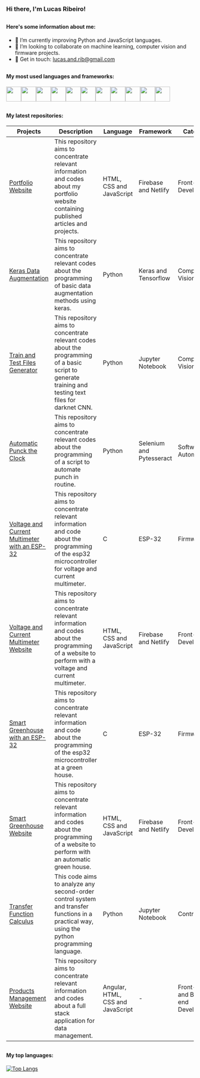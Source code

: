 ### Hi there, I'm Lucas Ribeiro!

##

#### Here's some information about me:

- 🌱 I’m currently improving Python and JavaScript languages.
- 📌 I’m looking to collaborate on machine learning, computer vision and firmware projects.
- 📧 Get in touch: lucas.and.rib@gmail.com

##

#### My most used languages and frameworks:

<div style="display: flex; flex-direction: row;">
    <img style="width: 40px; height: 40px;" src="https://cdn.jsdelivr.net/gh/devicons/devicon/icons/python/python-original.svg"/>
    <img style="width: 40px; height: 40px;" src="https://cdn.jsdelivr.net/gh/devicons/devicon/icons/tensorflow/tensorflow-original.svg"/>
    <img style="width: 40px; height: 40px;" src="https://cdn.jsdelivr.net/gh/devicons/devicon/icons/pytorch/pytorch-original.svg"/>
    <img style="width: 40px; height: 40px;" src="https://cdn.jsdelivr.net/gh/devicons/devicon/icons/c/c-original.svg"/>
    <img style="width: 40px; height: 40px;" src="https://cdn.jsdelivr.net/gh/devicons/devicon/icons/javascript/javascript-original.svg"/>
    <img style="width: 40px; height: 40px;" src="https://cdn.jsdelivr.net/gh/devicons/devicon/icons/html5/html5-original.svg"/>
    <img style="width: 40px; height: 40px;" src="https://cdn.jsdelivr.net/gh/devicons/devicon/icons/css3/css3-original.svg"/>
    <img style="width: 40px; height: 40px;" src="https://cdn.jsdelivr.net/gh/devicons/devicon/icons/postgresql/postgresql-original.svg"/>
    <img style="width: 40px; height: 40px;" src="https://cdn.jsdelivr.net/gh/devicons/devicon/icons/firebase/firebase-plain.svg"/>
    <img style="width: 40px; height: 40px;" src="https://cdn.jsdelivr.net/gh/devicons/devicon/icons/git/git-original.svg"/>
    <img style="width: 40px; height: 40px;" src="https://cdn.jsdelivr.net/gh/devicons/devicon/icons/bootstrap/bootstrap-original.svg"/>
</div>

##

#### My latest repositories:

| Projects                                                                                                          | Description                                                                                                                                              | Language                          | Framework                | Category                           |
|-------------------------------------------------------------------------------------------------------------------|----------------------------------------------------------------------------------------------------------------------------------------------------------|-----------------------------------|--------------------------|------------------------------------|
| [Portfolio Website](https://github.com/lvcasribeiro/mini-portfolio-website)                                       | This repository aims to concentrate relevant information and codes about my portfolio website containing published articles and projects.                | HTML, CSS and JavaScript          | Firebase and Netlify     | Front-end Development              |
| [Keras Data Augmentation](https://github.com/lvcasribeiro/keras-data-augmentation)                                | This repository aims to concentrate relevant codes about the programming of basic data augmentation methods using keras.                                 | Python                            | Keras and Tensorflow     | Computer Vision                    |
| [Train and Test Files Generator](https://github.com/lvcasribeiro/darknet-train-and-test-files-generator)          | This repository aims to concentrate relevant codes about the programming of a basic script to generate training and testing text files for darknet CNN.  | Python                            |     Jupyter Notebook     | Computer Vision                    |
| [Automatic Punck the Clock](https://github.com/lvcasribeiro/automatic-punch-the-clock)                            | This repository aims to concentrate relevant codes about the programming of a script to automate punch in routine.                                       | Python                            | Selenium and Pytesseract | Software Automation                |
| [Voltage and Current Multimeter with an ESP-32](https://github.com/lvcasribeiro/voltage-current-multimeter-esp32) | This repository aims to concentrate relevant information and code about the programming of the esp32 microcontroller for voltage and current multimeter. | C                                 | ESP-32                   | Firmware                           |
| [Voltage and Current Multimeter Website](https://github.com/lvcasribeiro/voltage-current-multimeter-website)      | This repository aims to concentrate relevant information and codes about the programming of a website to perform with a voltage and current multimeter.  | HTML, CSS and JavaScript          | Firebase and Netlify     | Front-end Development              |
| [Smart Greenhouse with an ESP-32](https://github.com/lvcasribeiro/automatic-greenhouse-esp32)                     | This repository aims to concentrate relevant information and code about the programming of the esp32 microcontroller at a green house.                   | C                                 | ESP-32                   | Firmware                           |
| [Smart Greenhouse Website](https://github.com/lvcasribeiro/automatic-greenhouse-website)                          | This repository aims to concentrate relevant information and codes about the programming of a website to perform with an automatic green house.          | HTML, CSS and JavaScript          | Firebase and Netlify     | Front-end Development              |
| [Transfer Function Calculus](https://github.com/lvcasribeiro/transfer-function-calculus)                          | This code aims to analyze any second-order control system and transfer functions in a practical way, using the python programming language.              | Python                            | Jupyter Notebook         | Control Math                       |
| [Products Management Website](https://github.com/lvcasribeiro/products-management-app)                            | This repository aims to concentrate relevant information and codes about a full stack application for data management.                                   | Angular, HTML, CSS and JavaScript | -                        | Front-end and Back-end Development |

##

#### My top languages:

[![Top Langs](https://github-readme-stats.vercel.app/api/top-langs/?username=lvcasribeiro&layout=compact&theme=dracula)](https://github.com/lvcasribeiro/github-readme-stats)
